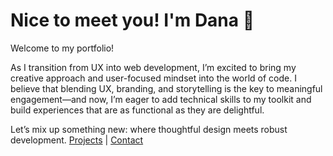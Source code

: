 # Nice to meet you! I'm Dana 🤗
Welcome to my portfolio!

As I transition from UX into web development, I’m excited to bring my creative approach and user-focused mindset into the world of code. I believe that blending UX, branding, and storytelling is the key to meaningful engagement—and now, I’m eager to add technical skills to my toolkit and build experiences that are as functional as they are delightful.

Let’s mix up something new: where thoughtful design meets robust development.
[Projects](projects.md) | [Contact](contact.md)
